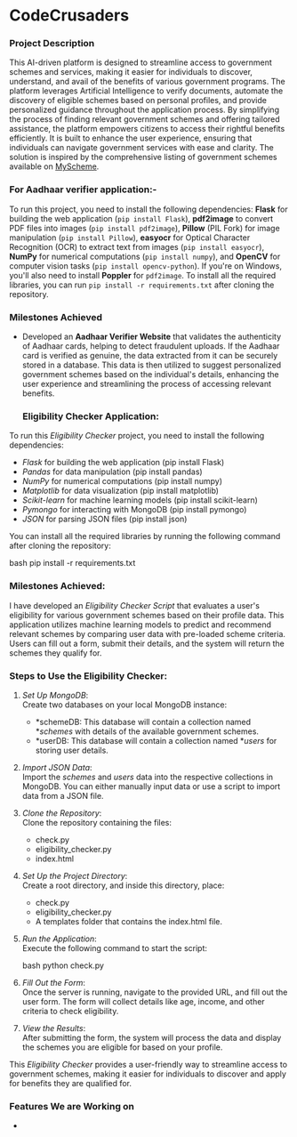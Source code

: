 # CodeCrusaders

### **Project Description**

This AI-driven platform is designed to streamline access to government schemes and services, making it easier for individuals to discover, understand, and avail of the benefits of various government programs. The platform leverages Artificial Intelligence to verify documents, automate the discovery of eligible schemes based on personal profiles, and provide personalized guidance throughout the application process. By simplifying the process of finding relevant government schemes and offering tailored assistance, the platform empowers citizens to access their rightful benefits efficiently. It is built to enhance the user experience, ensuring that individuals can navigate government services with ease and clarity. The solution is inspired by the comprehensive listing of government schemes available on [MyScheme](https://www.myscheme.gov.in/).

### For Aadhaar verifier application:-

To run this project, you need to install the following dependencies: **Flask** for building the web application (`pip install Flask`), **pdf2image** to convert PDF files into images (`pip install pdf2image`), **Pillow** (PIL Fork) for image manipulation (`pip install Pillow`), **easyocr** for Optical Character Recognition (OCR) to extract text from images (`pip install easyocr`), **NumPy** for numerical computations (`pip install numpy`), and **OpenCV** for computer vision tasks (`pip install opencv-python`). If you're on Windows, you'll also need to install **Poppler** for `pdf2image`. To install all the required libraries, you can run `pip install -r requirements.txt` after cloning the repository.

### Milestones Achieved

- Developed an **Aadhaar Verifier Website** that validates the authenticity of Aadhaar cards, helping to detect fraudulent uploads. If the Aadhaar card is verified as genuine, the data extracted from it can be securely stored in a database. This data is then utilized to suggest personalized government schemes based on the individual's details, enhancing the user experience and streamlining the process of accessing relevant benefits.

  ### Eligibility Checker Application:

To run this *Eligibility Checker* project, you need to install the following dependencies:  
- *Flask* for building the web application (pip install Flask)  
- *Pandas* for data manipulation (pip install pandas)  
- *NumPy* for numerical computations (pip install numpy)  
- *Matplotlib* for data visualization (pip install matplotlib)  
- *Scikit-learn* for machine learning models (pip install scikit-learn)  
- *Pymongo* for interacting with MongoDB (pip install pymongo)  
- *JSON* for parsing JSON files (pip install json)

You can install all the required libraries by running the following command after cloning the repository:

bash
pip install -r requirements.txt


### Milestones Achieved:
I have developed an *Eligibility Checker Script* that evaluates a user's eligibility for various government schemes based on their profile data. This application utilizes machine learning models to predict and recommend relevant schemes by comparing user data with pre-loaded scheme criteria. Users can fill out a form, submit their details, and the system will return the schemes they qualify for.

### Steps to Use the Eligibility Checker:

1. *Set Up MongoDB*:  
   Create two databases on your local MongoDB instance:  
   - *schemeDB: This database will contain a collection named **schemes* with details of the available government schemes.  
   - *userDB: This database will contain a collection named **users* for storing user details.

2. *Import JSON Data*:  
   Import the *schemes* and *users* data into the respective collections in MongoDB. You can either manually input data or use a script to import data from a JSON file.

3. *Clone the Repository*:  
   Clone the repository containing the files:
   - check.py
   - eligibility_checker.py
   - index.html
   
4. *Set Up the Project Directory*:  
   Create a root directory, and inside this directory, place:
   - check.py
   - eligibility_checker.py  
   - A templates folder that contains the index.html file.

5. *Run the Application*:  
   Execute the following command to start the script:
   
   bash
   python check.py
   

6. *Fill Out the Form*:  
   Once the server is running, navigate to the provided URL, and fill out the user form. The form will collect details like age, income, and other criteria to check eligibility.

7. *View the Results*:  
   After submitting the form, the system will process the data and display the schemes you are eligible for based on your profile.

This *Eligibility Checker* provides a user-friendly way to streamline access to government schemes, making it easier for individuals to discover and apply for benefits they are qualified for.

### Features We are Working on

-
